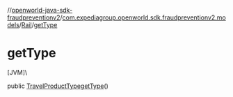 //[openworld-java-sdk-fraudpreventionv2](../../../index.md)/[com.expediagroup.openworld.sdk.fraudpreventionv2.models](../index.md)/[Rail](index.md)/[getType](get-type.md)

# getType

[JVM]\

public [TravelProductType](../-travel-product-type/index.md)[getType](get-type.md)()
